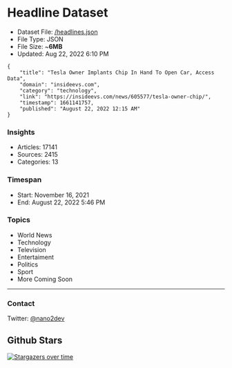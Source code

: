 # Headline Dataset

- Dataset File: [/headlines.json](https://raw.githubusercontent.com/fwd/news/master/headlines.json) 
- File Type: JSON
- File Size: ~**6MB**
- Updated: Aug 22, 2022 6:10 PM

```
{
    "title": "Tesla Owner Implants Chip In Hand To Open Car, Access Data",
    "domain": "insideevs.com",
    "category": "technology",
    "link": "https://insideevs.com/news/605577/tesla-owner-chip/",
    "timestamp": 1661141757,
    "published": "August 22, 2022 12:15 AM"
}
```

### Insights

- Articles: 17141
- Sources: 2415
- Categories: 13

### Timespan

- Start: November 16, 2021
- End: August 22, 2022 5:46 PM

### Topics

- World News
- Technology
- Television
- Entertaiment
- Politics
- Sport
- More Coming Soon

---

### Contact 

Twitter: [@nano2dev](https://twitter.com/nano2dev)

## Github Stars

[![Stargazers over time](https://starchart.cc/fwd/news.svg)](https://starchart.cc/fwd/news)
	